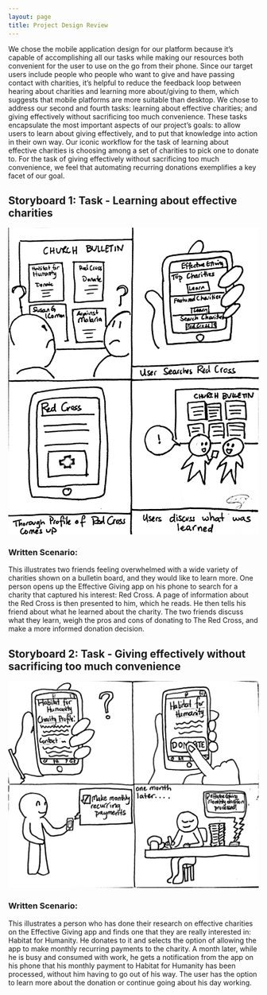 ```yaml
---
layout: page
title: Project Design Review
---
```


We chose the mobile application design for our platform because it’s capable of accomplishing all our tasks while making our resources both convenient for the user to use on the go from their phone. Since our target users include people who people who want to give and have passing contact with charities, it’s helpful to reduce the feedback loop between hearing about charities and learning more about/giving to them, which suggests that mobile platforms are more suitable than desktop. We chose to address our second and fourth tasks: learning about effective charities; and giving effectively without sacrificing too much convenience. These tasks encapsulate the most important aspects of our project’s goals: to allow users to learn about giving effectively, and to put that knowledge into action in their own way. Our iconic workflow for the task of learning about effective charities is choosing among a set of charities to pick one to donate to. For the task of giving effectively without sacrificing too much convenience, we feel that automating recurring donations exemplifies a key facet of our goal.


## Storyboard 1: Task - Learning about effective charities

![](/img/sb2.png)  

### Written Scenario:
This illustrates two friends feeling overwhelmed with a wide variety of charities shown on a bulletin board, and they would like to learn more. One person opens up the Effective Giving app on his phone to search for a charity that captured his interest: Red Cross. A page of information about the Red Cross is then presented to him, which he reads. He then tells his friend about what he learned about the charity. The two friends discuss what they learn, weigh the pros and cons of donating to The Red Cross, and make a more informed donation decision.


## Storyboard 2: Task - Giving effectively without sacrificing too much convenience

![](/img/sb1.png)  

### Written Scenario:
This illustrates a person who has done their research on effective charities on the Effective Giving app and finds one that they are really interested in: Habitat for Humanity. He donates to it and selects the option of allowing the app to make monthly recurring payments to the charity. A month later, while he is busy and consumed with work, he gets a notification from the app on his phone that his monthly payment to Habitat for Humanity has been processed, without him having to go out of his way. The user has the option to learn more about the donation or continue going about his day working.


